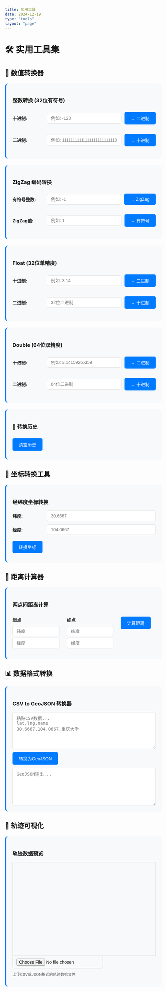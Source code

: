 ```yaml
---
title: 实用工具
date: 2024-12-19
type: "tools"
layout: "page"
---
```


# 🛠️ 实用工具集

## 🔢 数值转换器

<div class="tool-container">
  <h3>整数转换 (32位有符号)</h3>
  <div class="input-group">
    <label>十进制:</label>
    <input type="text" id="int-dec" placeholder="例如: -123">
    <button onclick="intDecToBin()">→ 二进制</button>
  </div>
  <div class="input-group">
    <label>二进制:</label>
    <input type="text" id="int-bin" placeholder="例如: 11111111111111111111111110000101">
    <button onclick="intBinToDec()">→ 十进制</button>
  </div>
  <div id="int-result"></div>
</div>

<div class="tool-container">
  <h3>ZigZag 编码转换</h3>
  <div class="input-group">
    <label>有符号整数:</label>
    <input type="text" id="zigzag-signed" placeholder="例如: -1">
    <button onclick="signedToZigZag()">→ ZigZag</button>
  </div>
  <div class="input-group">
    <label>ZigZag值:</label>
    <input type="text" id="zigzag-unsigned" placeholder="例如: 1">
    <button onclick="zigZagToSigned()">→ 有符号</button>
  </div>
  <div id="zigzag-result"></div>
</div>

<div class="tool-container">
  <h3>Float (32位单精度)</h3>
  <div class="input-group">
    <label>十进制:</label>
    <input type="number" id="float-dec" placeholder="例如: 3.14" step="any">
    <button onclick="floatDecToBin()">→ 二进制</button>
  </div>
  <div class="input-group">
    <label>二进制:</label>
    <input type="text" id="float-bin" placeholder="32位二进制">
    <button onclick="floatBinToDec()">→ 十进制</button>
  </div>
  <div id="float-result"></div>
</div>

<div class="tool-container">
  <h3>Double (64位双精度)</h3>
  <div class="input-group">
    <label>十进制:</label>
    <input type="number" id="double-dec" placeholder="例如: 3.14159265359" step="any">
    <button onclick="doubleDecToBin()">→ 二进制</button>
  </div>
  <div class="input-group">
    <label>二进制:</label>
    <input type="text" id="double-bin" placeholder="64位二进制">
    <button onclick="doubleBinToDec()">→ 十进制</button>
  </div>
  <div id="double-result"></div>
</div>

<div class="tool-container">
  <h3>📜 转换历史</h3>
  <button onclick="clearHistory()" style="margin-bottom: 10px;">清空历史</button>
  <div id="history-list" style="max-height: 300px; overflow-y: auto;"></div>
</div>

## 📍 坐标转换工具

<div class="tool-container">
  <h3>经纬度坐标转换</h3>
  <div class="input-group">
    <label>纬度:</label>
    <input type="number" id="lat" placeholder="30.6667" step="0.0001">
  </div>
  <div class="input-group">
    <label>经度:</label>
    <input type="number" id="lng" placeholder="104.0667" step="0.0001">
  </div>
  <button onclick="convertCoordinates()">转换坐标</button>
  <div id="result"></div>
</div>

## 📏 距离计算器

<div class="tool-container">
  <h3>两点间距离计算</h3>
  <div class="coord-input">
    <h4>起点</h4>
    <input type="number" id="lat1" placeholder="纬度" step="0.0001">
    <input type="number" id="lng1" placeholder="经度" step="0.0001">
  </div>
  <div class="coord-input">
    <h4>终点</h4>
    <input type="number" id="lat2" placeholder="纬度" step="0.0001">
    <input type="number" id="lng2" placeholder="经度" step="0.0001">
  </div>
  <button onclick="calculateDistance()">计算距离</button>
  <div id="distance-result"></div>
</div>

## 📊 数据格式转换

<div class="tool-container">
  <h3>CSV to GeoJSON 转换器</h3>
  <textarea id="csv-input" placeholder="粘贴CSV数据...&#10;lat,lng,name&#10;30.6667,104.0667,重庆大学"></textarea>
  <button onclick="convertToGeoJSON()">转换为GeoJSON</button>
  <textarea id="geojson-output" readonly placeholder="GeoJSON输出..."></textarea>
</div>

## 🎨 轨迹可视化

<div class="tool-container">
  <h3>轨迹数据预览</h3>
  <div id="trajectory-map" style="height: 300px; border: 1px solid #ddd;"></div>
  <input type="file" id="trajectory-file" accept=".csv,.json" onchange="loadTrajectory(event)">
  <p class="help-text">上传CSV或JSON格式的轨迹数据文件</p>
</div>

<script src="https://unpkg.com/leaflet@1.9.4/dist/leaflet.js"></script>
<link rel="stylesheet" href="https://unpkg.com/leaflet@1.9.4/dist/leaflet.css" />

<script>
// 历史记录
let conversionHistory = [];

function addToHistory(type, from, to) {
  const timestamp = new Date().toLocaleString('zh-CN');
  conversionHistory.unshift({type, from, to, timestamp});
  if (conversionHistory.length > 20) conversionHistory.pop();
  updateHistoryDisplay();
}

function updateHistoryDisplay() {
  const historyDiv = document.getElementById('history-list');
  if (conversionHistory.length === 0) {
    historyDiv.innerHTML = '<p style="color: #999;">暂无转换记录</p>';
    return;
  }
  
  historyDiv.innerHTML = conversionHistory.map(item => `
    <div style="padding: 10px; margin: 5px 0; background: #f8f9fa; border-radius: 5px; border-left: 3px solid #007bff;">
      <div style="font-size: 0.85em; color: #666;">${item.timestamp}</div>
      <div style="margin: 5px 0;"><strong>${item.type}</strong></div>
      <div style="font-size: 0.9em;">从: <code>${item.from}</code></div>
      <div style="font-size: 0.9em;">到: <code>${item.to}</code></div>
    </div>
  `).join('');
}

function clearHistory() {
  conversionHistory = [];
  updateHistoryDisplay();
}

// 整数转换
function intDecToBin() {
  const input = document.getElementById('int-dec').value.trim();
  if (!input) {
    document.getElementById('int-result').innerHTML = '<p style="color: red;">请输入十进制整数</p>';
    return;
  }
  
  const num = parseInt(input);
  if (isNaN(num)) {
    document.getElementById('int-result').innerHTML = '<p style="color: red;">无效的十进制数</p>';
    return;
  }
  
  const binary = (num >>> 0).toString(2).padStart(32, '0');
  const hex = '0x' + (num >>> 0).toString(16).toUpperCase().padStart(8, '0');
  
  document.getElementById('int-bin').value = binary;
  document.getElementById('int-result').innerHTML = `
    <div class="coord-result">
      <h4>整数转换结果:</h4>
      <p><strong>十进制:</strong> ${num}</p>
      <p><strong>二进制:</strong> ${binary}</p>
      <p><strong>十六进制:</strong> ${hex}</p>
      <p><strong>无符号值:</strong> ${num >>> 0}</p>
    </div>
  `;
  
  addToHistory('整数 (十进制→二进制)', num, binary);
}

function intBinToDec() {
  const input = document.getElementById('int-bin').value.trim();
  if (!input) {
    document.getElementById('int-result').innerHTML = '<p style="color: red;">请输入二进制数</p>';
    return;
  }
  
  if (!/^[01]+$/.test(input)) {
    document.getElementById('int-result').innerHTML = '<p style="color: red;">无效的二进制数</p>';
    return;
  }
  
  const unsigned = parseInt(input, 2);
  const signed = unsigned > 0x7FFFFFFF ? unsigned - 0x100000000 : unsigned;
  const hex = '0x' + unsigned.toString(16).toUpperCase().padStart(8, '0');
  
  document.getElementById('int-dec').value = signed;
  document.getElementById('int-result').innerHTML = `
    <div class="coord-result">
      <h4>整数转换结果:</h4>
      <p><strong>二进制:</strong> ${input.padStart(32, '0')}</p>
      <p><strong>有符号十进制:</strong> ${signed}</p>
      <p><strong>无符号十进制:</strong> ${unsigned}</p>
      <p><strong>十六进制:</strong> ${hex}</p>
    </div>
  `;
  
  addToHistory('整数 (二进制→十进制)', input, signed);
}

// ZigZag编码
function signedToZigZag() {
  const input = document.getElementById('zigzag-signed').value.trim();
  if (!input) {
    document.getElementById('zigzag-result').innerHTML = '<p style="color: red;">请输入有符号整数</p>';
    return;
  }
  
  const num = parseInt(input);
  if (isNaN(num)) {
    document.getElementById('zigzag-result').innerHTML = '<p style="color: red;">无效的整数</p>';
    return;
  }
  
  const zigzag = (num << 1) ^ (num >> 31);
  const binary = (zigzag >>> 0).toString(2);
  
  document.getElementById('zigzag-unsigned').value = zigzag >>> 0;
  document.getElementById('zigzag-result').innerHTML = `
    <div class="coord-result">
      <h4>ZigZag 编码结果:</h4>
      <p><strong>原始值 (有符号):</strong> ${num}</p>
      <p><strong>ZigZag 值:</strong> ${zigzag >>> 0}</p>
      <p><strong>二进制:</strong> ${binary}</p>
      <p style="font-size: 0.9em; color: #666;">
        ZigZag 编码将有符号整数映射到无符号整数<br>
        公式: (n << 1) ^ (n >> 31)
      </p>
    </div>
  `;
  
  addToHistory('ZigZag (有符号→无符号)', num, zigzag >>> 0);
}

function zigZagToSigned() {
  const input = document.getElementById('zigzag-unsigned').value.trim();
  if (!input) {
    document.getElementById('zigzag-result').innerHTML = '<p style="color: red;">请输入ZigZag值</p>';
    return;
  }
  
  const zigzag = parseInt(input);
  if (isNaN(zigzag) || zigzag < 0) {
    document.getElementById('zigzag-result').innerHTML = '<p style="color: red;">无效的ZigZag值</p>';
    return;
  }
  
  const num = (zigzag >>> 1) ^ -(zigzag & 1);
  const binary = (zigzag >>> 0).toString(2);
  
  document.getElementById('zigzag-signed').value = num;
  document.getElementById('zigzag-result').innerHTML = `
    <div class="coord-result">
      <h4>ZigZag 解码结果:</h4>
      <p><strong>ZigZag 值:</strong> ${zigzag}</p>
      <p><strong>原始值 (有符号):</strong> ${num}</p>
      <p><strong>二进制:</strong> ${binary}</p>
      <p style="font-size: 0.9em; color: #666;">
        ZigZag 解码将无符号整数还原为有符号整数<br>
        公式: (n >>> 1) ^ -(n & 1)
      </p>
    </div>
  `;
  
  addToHistory('ZigZag (无符号→有符号)', zigzag, num);
}

// Float转换
function floatDecToBin() {
  const input = document.getElementById('float-dec').value;
  const num = parseFloat(input);
  
  if (input === '') {
    document.getElementById('float-result').innerHTML = '<p style="color: red;">请输入浮点数</p>';
    return;
  }
  
  const buffer = new ArrayBuffer(4);
  const floatView = new Float32Array(buffer);
  const intView = new Uint32Array(buffer);
  
  floatView[0] = num;
  const bits = intView[0];
  const binary = bits.toString(2).padStart(32, '0');
  const hex = '0x' + bits.toString(16).toUpperCase().padStart(8, '0');
  
  document.getElementById('float-bin').value = binary;
  document.getElementById('float-result').innerHTML = `
    <div class="coord-result">
      <h4>Float 转换结果:</h4>
      <p><strong>十进制:</strong> ${num}</p>
      <p><strong>二进制:</strong> <span style="color: #c62828;">${binary[0]}</span> <span style="color: #1565c0;">${binary.slice(1, 9)}</span> <span style="color: #2e7d32;">${binary.slice(9)}</span></p>
      <p><strong>十六进制:</strong> ${hex}</p>
      <p style="font-size: 0.9em; color: #666;">
        <span style="color: #c62828;">■</span> 符号位 
        <span style="color: #1565c0;">■</span> 指数 (8位)
        <span style="color: #2e7d32;">■</span> 尾数 (23位)
      </p>
    </div>
  `;
  
  addToHistory('Float (十进制→二进制)', num, binary);
}

function floatBinToDec() {
  const input = document.getElementById('float-bin').value.trim();
  
  if (!input) {
    document.getElementById('float-result').innerHTML = '<p style="color: red;">请输入32位二进制数</p>';
    return;
  }
  
  if (!/^[01]{32}$/.test(input)) {
    document.getElementById('float-result').innerHTML = '<p style="color: red;">请输入有效的32位二进制数</p>';
    return;
  }
  
  const bits = parseInt(input, 2);
  const buffer = new ArrayBuffer(4);
  const intView = new Uint32Array(buffer);
  const floatView = new Float32Array(buffer);
  
  intView[0] = bits;
  const num = floatView[0];
  const hex = '0x' + bits.toString(16).toUpperCase().padStart(8, '0');
  
  document.getElementById('float-dec').value = num;
  document.getElementById('float-result').innerHTML = `
    <div class="coord-result">
      <h4>Float 转换结果:</h4>
      <p><strong>二进制:</strong> <span style="color: #c62828;">${input[0]}</span> <span style="color: #1565c0;">${input.slice(1, 9)}</span> <span style="color: #2e7d32;">${input.slice(9)}</span></p>
      <p><strong>十进制:</strong> ${num}</p>
      <p><strong>十六进制:</strong> ${hex}</p>
      <p style="font-size: 0.9em; color: #666;">
        <span style="color: #c62828;">■</span> 符号位 
        <span style="color: #1565c0;">■</span> 指数 (8位)
        <span style="color: #2e7d32;">■</span> 尾数 (23位)
      </p>
    </div>
  `;
  
  addToHistory('Float (二进制→十进制)', input, num);
}

// Double转换
function doubleDecToBin() {
  const input = document.getElementById('double-dec').value;
  const num = parseFloat(input);
  
  if (input === '') {
    document.getElementById('double-result').innerHTML = '<p style="color: red;">请输入浮点数</p>';
    return;
  }
  
  const buffer = new ArrayBuffer(8);
  const floatView = new Float64Array(buffer);
  const intView = new Uint32Array(buffer);
  
  floatView[0] = num;
  const low = intView[0];
  const high = intView[1];
  
  const highBinary = high.toString(2).padStart(32, '0');
  const lowBinary = low.toString(2).padStart(32, '0');
  const binary = highBinary + lowBinary;
  const hex = '0x' + high.toString(16).toUpperCase().padStart(8, '0') + low.toString(16).toUpperCase().padStart(8, '0');
  
  document.getElementById('double-bin').value = binary;
  document.getElementById('double-result').innerHTML = `
    <div class="coord-result">
      <h4>Double 转换结果:</h4>
      <p><strong>十进制:</strong> ${num}</p>
      <p><strong>二进制:</strong> <span style="color: #c62828;">${binary[0]}</span> <span style="color: #1565c0;">${binary.slice(1, 12)}</span> <span style="color: #2e7d32;">${binary.slice(12)}</span></p>
      <p><strong>十六进制:</strong> ${hex}</p>
      <p style="font-size: 0.9em; color: #666;">
        <span style="color: #c62828;">■</span> 符号位 
        <span style="color: #1565c0;">■</span> 指数 (11位)
        <span style="color: #2e7d32;">■</span> 尾数 (52位)
      </p>
    </div>
  `;
  
  addToHistory('Double (十进制→二进制)', num, binary);
}

function doubleBinToDec() {
  const input = document.getElementById('double-bin').value.trim();
  
  if (!input) {
    document.getElementById('double-result').innerHTML = '<p style="color: red;">请输入64位二进制数</p>';
    return;
  }
  
  if (!/^[01]{64}$/.test(input)) {
    document.getElementById('double-result').innerHTML = '<p style="color: red;">请输入有效的64位二进制数</p>';
    return;
  }
  
  const highBinary = input.slice(0, 32);
  const lowBinary = input.slice(32);
  const high = parseInt(highBinary, 2);
  const low = parseInt(lowBinary, 2);
  
  const buffer = new ArrayBuffer(8);
  const intView = new Uint32Array(buffer);
  const floatView = new Float64Array(buffer);
  
  intView[0] = low;
  intView[1] = high;
  const num = floatView[0];
  const hex = '0x' + high.toString(16).toUpperCase().padStart(8, '0') + low.toString(16).toUpperCase().padStart(8, '0');
  
  document.getElementById('double-dec').value = num;
  document.getElementById('double-result').innerHTML = `
    <div class="coord-result">
      <h4>Double 转换结果:</h4>
      <p><strong>二进制:</strong> <span style="color: #c62828;">${input[0]}</span> <span style="color: #1565c0;">${input.slice(1, 12)}</span> <span style="color: #2e7d32;">${input.slice(12)}</span></p>
      <p><strong>十进制:</strong> ${num}</p>
      <p><strong>十六进制:</strong> ${hex}</p>
      <p style="font-size: 0.9em; color: #666;">
        <span style="color: #c62828;">■</span> 符号位 
        <span style="color: #1565c0;">■</span> 指数 (11位)
        <span style="color: #2e7d32;">■</span> 尾数 (52位)
      </p>
    </div>
  `;
  
  addToHistory('Double (二进制→十进制)', input, num);
}

// 初始化历史显示
document.addEventListener('DOMContentLoaded', function() {
  updateHistoryDisplay();
});

// 坐标转换函数
function convertCoordinates() {
  const lat = parseFloat(document.getElementById('lat').value);
  const lng = parseFloat(document.getElementById('lng').value);
  
  if (isNaN(lat) || isNaN(lng)) {
    document.getElementById('result').innerHTML = '<p style="color: red;">请输入有效的坐标值</p>';
    return;
  }
  
  // WGS84 to GCJ02 (火星坐标系)
  const gcj02 = wgs84ToGcj02(lat, lng);
  
  // GCJ02 to BD09 (百度坐标系)
  const bd09 = gcj02ToBd09(gcj02.lat, gcj02.lng);
  
  const result = `
    <div class="coord-result">
      <h4>转换结果:</h4>
      <p><strong>WGS84:</strong> ${lat.toFixed(6)}, ${lng.toFixed(6)}</p>
      <p><strong>GCJ02:</strong> ${gcj02.lat.toFixed(6)}, ${gcj02.lng.toFixed(6)}</p>
      <p><strong>BD09:</strong> ${bd09.lat.toFixed(6)}, ${bd09.lng.toFixed(6)}</p>
    </div>
  `;
  
  document.getElementById('result').innerHTML = result;
}

// 距离计算函数
function calculateDistance() {
  const lat1 = parseFloat(document.getElementById('lat1').value);
  const lng1 = parseFloat(document.getElementById('lng1').value);
  const lat2 = parseFloat(document.getElementById('lat2').value);
  const lng2 = parseFloat(document.getElementById('lng2').value);
  
  if (isNaN(lat1) || isNaN(lng1) || isNaN(lat2) || isNaN(lng2)) {
    document.getElementById('distance-result').innerHTML = '<p style="color: red;">请输入有效的坐标值</p>';
    return;
  }
  
  const distance = haversineDistance(lat1, lng1, lat2, lng2);
  
  document.getElementById('distance-result').innerHTML = `
    <div class="distance-result">
      <h4>距离结果:</h4>
      <p><strong>直线距离:</strong> ${distance.toFixed(2)} 公里</p>
      <p><strong>直线距离:</strong> ${(distance * 1000).toFixed(0)} 米</p>
    </div>
  `;
}

// CSV转GeoJSON
function convertToGeoJSON() {
  const csvText = document.getElementById('csv-input').value;
  
  if (!csvText.trim()) {
    document.getElementById('geojson-output').value = '请输入CSV数据';
    return;
  }
  
  try {
    const lines = csvText.trim().split('\n');
    const headers = lines[0].split(',');
    
    const features = [];
    
    for (let i = 1; i < lines.length; i++) {
      const values = lines[i].split(',');
      const properties = {};
      
      let lat, lng;
      
      headers.forEach((header, index) => {
        const value = values[index];
        if (header.toLowerCase().includes('lat')) {
          lat = parseFloat(value);
        } else if (header.toLowerCase().includes('lng') || header.toLowerCase().includes('lon')) {
          lng = parseFloat(value);
        } else {
          properties[header] = value;
        }
      });
      
      if (!isNaN(lat) && !isNaN(lng)) {
        features.push({
          type: "Feature",
          geometry: {
            type: "Point",
            coordinates: [lng, lat]
          },
          properties: properties
        });
      }
    }
    
    const geojson = {
      type: "FeatureCollection",
      features: features
    };
    
    document.getElementById('geojson-output').value = JSON.stringify(geojson, null, 2);
  } catch (error) {
    document.getElementById('geojson-output').value = '转换失败: ' + error.message;
  }
}

// 工具函数
function wgs84ToGcj02(lat, lng) {
  const a = 6378245.0;
  const ee = 0.00669342162296594323;
  
  let dLat = transformLat(lng - 105.0, lat - 35.0);
  let dLng = transformLng(lng - 105.0, lat - 35.0);
  
  const radLat = lat / 180.0 * Math.PI;
  let magic = Math.sin(radLat);
  magic = 1 - ee * magic * magic;
  const sqrtMagic = Math.sqrt(magic);
  
  dLat = (dLat * 180.0) / ((a * (1 - ee)) / (magic * sqrtMagic) * Math.PI);
  dLng = (dLng * 180.0) / (a / sqrtMagic * Math.cos(radLat) * Math.PI);
  
  return {
    lat: lat + dLat,
    lng: lng + dLng
  };
}

function gcj02ToBd09(lat, lng) {
  const z = Math.sqrt(lng * lng + lat * lat) + 0.00002 * Math.sin(lat * Math.PI * 3000.0 / 180.0);
  const theta = Math.atan2(lat, lng) + 0.000003 * Math.cos(lng * Math.PI * 3000.0 / 180.0);
  
  return {
    lat: z * Math.sin(theta) + 0.006,
    lng: z * Math.cos(theta) + 0.0065
  };
}

function transformLat(lng, lat) {
  let ret = -100.0 + 2.0 * lng + 3.0 * lat + 0.2 * lat * lat + 0.1 * lng * lat + 0.2 * Math.sqrt(Math.abs(lng));
  ret += (20.0 * Math.sin(6.0 * lng * Math.PI) + 20.0 * Math.sin(2.0 * lng * Math.PI)) * 2.0 / 3.0;
  ret += (20.0 * Math.sin(lat * Math.PI) + 40.0 * Math.sin(lat / 3.0 * Math.PI)) * 2.0 / 3.0;
  ret += (160.0 * Math.sin(lat / 12.0 * Math.PI) + 320 * Math.sin(lat * Math.PI / 30.0)) * 2.0 / 3.0;
  return ret;
}

function transformLng(lng, lat) {
  let ret = 300.0 + lng + 2.0 * lat + 0.1 * lng * lng + 0.1 * lng * lat + 0.1 * Math.sqrt(Math.abs(lng));
  ret += (20.0 * Math.sin(6.0 * lng * Math.PI) + 20.0 * Math.sin(2.0 * lng * Math.PI)) * 2.0 / 3.0;
  ret += (20.0 * Math.sin(lng * Math.PI) + 40.0 * Math.sin(lng / 3.0 * Math.PI)) * 2.0 / 3.0;
  ret += (150.0 * Math.sin(lng / 12.0 * Math.PI) + 300.0 * Math.sin(lng / 30.0 * Math.PI)) * 2.0 / 3.0;
  return ret;
}

function haversineDistance(lat1, lng1, lat2, lng2) {
  const R = 6371; // 地球半径（公里）
  const dLat = (lat2 - lat1) * Math.PI / 180;
  const dLng = (lng2 - lng1) * Math.PI / 180;
  const a = Math.sin(dLat/2) * Math.sin(dLat/2) +
    Math.cos(lat1 * Math.PI / 180) * Math.cos(lat2 * Math.PI / 180) *
    Math.sin(dLng/2) * Math.sin(dLng/2);
  const c = 2 * Math.atan2(Math.sqrt(a), Math.sqrt(1-a));
  return R * c;
}

// 初始化轨迹地图
let trajectoryMap;
document.addEventListener('DOMContentLoaded', function() {
  trajectoryMap = L.map('trajectory-map').setView([30.66, 104.06], 10);
  L.tileLayer('https://{s}.tile.openstreetmap.org/{z}/{x}/{y}.png').addTo(trajectoryMap);
});

function loadTrajectory(event) {
  const file = event.target.files[0];
  if (!file) return;
  
  const reader = new FileReader();
  reader.onload = function(e) {
    try {
      let data;
      if (file.name.endsWith('.json')) {
        data = JSON.parse(e.target.result);
      } else {
        // 简单的CSV解析
        const lines = e.target.result.split('\n');
        const headers = lines[0].split(',');
        data = lines.slice(1).map(line => {
          const values = line.split(',');
          const obj = {};
          headers.forEach((header, i) => {
            obj[header.trim()] = values[i];
          });
          return obj;
        });
      }
      
      // 清除现有图层
      trajectoryMap.eachLayer(layer => {
        if (layer instanceof L.Polyline || layer instanceof L.Marker) {
          trajectoryMap.removeLayer(layer);
        }
      });
      
      // 绘制轨迹
      const points = data.map(point => [
        parseFloat(point.latitude || point.lat),
        parseFloat(point.longitude || point.lng || point.lon)
      ]).filter(point => !isNaN(point[0]) && !isNaN(point[1]));
      
      if (points.length > 0) {
        L.polyline(points, {color: 'red', weight: 3}).addTo(trajectoryMap);
        trajectoryMap.fitBounds(points);
      }
      
    } catch (error) {
      alert('文件解析失败: ' + error.message);
    }
  };
  reader.readAsText(file);
}
</script>

<style>
.tool-container {
  background: #f8f9fa;
  border-radius: 10px;
  padding: 20px;
  margin: 20px 0;
  border-left: 4px solid #007bff;
}

.input-group {
  margin: 10px 0;
  display: flex;
  align-items: center;
  gap: 10px;
}

.input-group label {
  font-weight: bold;
  white-space: nowrap;
  min-width: 100px;
}

.input-group input {
  flex: 1;
  padding: 8px 12px;
  border: 1px solid #ddd;
  border-radius: 5px;
  font-size: 14px;
}

.tool-container input, .tool-container textarea {
  padding: 8px 12px;
  border: 1px solid #ddd;
  border-radius: 5px;
  font-size: 14px;
}

.tool-container textarea {
  width: 100%;
  height: 120px;
  resize: vertical;
  font-family: monospace;
}

.tool-container button {
  background: #007bff;
  color: white;
  border: none;
  padding: 10px 20px;
  border-radius: 5px;
  cursor: pointer;
  font-size: 14px;
  margin: 10px 0;
}

.tool-container button:hover {
  background: #0056b3;
}

.coord-input {
  display: inline-block;
  margin: 10px 20px 10px 0;
  vertical-align: top;
}

.coord-input h4 {
  margin: 0 0 10px 0;
  color: #333;
}

.coord-input input {
  display: block;
  margin: 5px 0;
  width: 150px;
}

.coord-result, .distance-result {
  background: #e8f5e8;
  padding: 15px;
  border-radius: 5px;
  margin-top: 15px;
}

.help-text {
  font-size: 12px;
  color: #666;
  margin-top: 10px;
}
</style>

